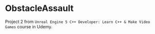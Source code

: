 # ObstacleAssault
 
Project 2 from `Unreal Engine 5 C++ Developer: Learn C++ & Make Video Games` course in Udemy.
